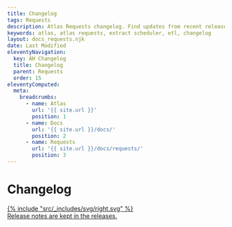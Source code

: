 ```yaml
---
title: Changelog
tags: Requests
description: Atlas Requests changelog. Find updates from recent releases and what feature you can expect on your next upgrade.
keywords: atlas, atlas requests, extract scheduler, etl, changelog
layout: docs_requests.njk
date: Last Modified
eleventyNavigation:
  key: AH Changelog
  title: Changelog
  parent: Requests
  order: 15
eleventyComputed:
  meta:
    breadcrumbs:
      - name: Atlas
        url: '{{ site.url }}'
        position: 1
      - name: Docs
        url: '{{ site.url }}/docs/'
        position: 2
      - name: Requests
        url: '{{ site.url }}/docs/requests/'
        position: 3
---
```


# Changelog

<a class="block border rounded-lg p-5 shadow bg-white no-underline group animate-fade transition-colors hover:border-sky-400 hover:shadow-sky-400" target="_blank" href="https://gitservice.com/atlas-bi/Requests/releases" title="gitservice releases">
  <div class="flex content-center space-x-2">
<div class=" my-auto">{% include "src/_includes/svg/right.svg" %}</div><div class="my-auto">Release notes are kept in the <span class="text-sky-600 ">releases</span>.</div>
</div>
</a>
